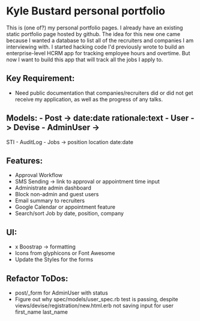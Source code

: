 # Kyle Bustard personal portfolio

This is (one of?) my personal portfolio pages. I already have an existing static portfolio page hosted by github. The idea for this new one came because I wanted a database to list all of the recruiters and companies I am interviewing with. I started hacking code I'd previously wrote to build an enterprise-level HCRM app for tracking employee hours and overtime. But now I want to build this app that will track all the jobs I apply to.

## Key Requirement: 
- Need public documentation that companies/recruiters did or did not get receive my application, as well as the progress of any talks.

## Models: - Post -> date:date rationale:text - User -> Devise - AdminUser ->
STI - AuditLog - Jobs -> position location date:date

## Features:
- Approval Workflow
- SMS Sending -> link to approval or appointment time input
- Administrate admin dashboard
- Block non-admin and guest users
- Email summary to recruiters
- Google Calendar or appointment feature
- Search/sort Job by date, position, company

## UI: 
- x Boostrap -> formatting
- Icons from glyphicons or Font Awesome
- Update the Styles for the forms

## Refactor ToDos:
- post/_form for AdminUser with status
- Figure out why spec/models/user_spec.rb test is passing, despite views/devise/registration/new.html.erb not saving input for user first_name last_name
